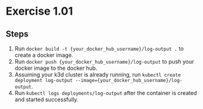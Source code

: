 # Exercise 1.01

## Steps

1. Run `docker build -t {your_docker_hub_username}/log-output .` to create a docker image.
2. Run `docker push {your_docker_hub_username}/log-output` to push your docker image to the docker hub.
3. Assuming your k3d cluster is already running, run `kubectl create deployment log-output --image={your_docker_hub_username}/log-output`.
4. Run `kubectl logs deployments/log-output` after the container is created and started successfully. 
